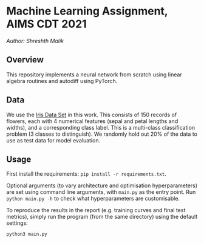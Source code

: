 # Machine Learning Assignment, AIMS CDT 2021

*Author: Shreshth Malik*

## Overview

This repository implements a neural network from scratch using linear algebra routines and autodiff using PyTorch.

## Data

We use the [Iris Data Set](https://www.kaggle.com/arshid/iris-flower-dataset) in this work. This consists of 150 records of flowers, each with 4 numerical features (sepal and petal lengths and widths), and a corresponding class label. This is a multi-class classification problem (3 classes to distinguish). We randomly hold out 20% of the data to use as test data for model evaluation.

## Usage

First install the requirements: `pip install -r requirements.txt`. 

Optional arguments (to vary architecture and optimisation hyperparameters) are set using command line arguments, with `main.py` as the entry point. Run `python main.py -h` to check what hyperparameters are customisable. 

To reproduce the results in the report (e.g. training curves and final test metrics), simply run the program (from the same directory) using the default settings:
```
python3 main.py
```
